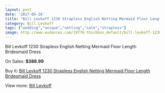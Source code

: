 ```yaml
---
layout: post
date: '2017-05-26'
title: "Bill Levkoff 1230 Strapless English Netting Mermaid Floor Length Bridesmaid Dress"
category: Bill Levkoff
tags: ["wedding","unique","netting","sale","strapless"]
image: http://www.eudances.com/19776-thickbox_default/bill-levkoff-1230-strapless-english-netting-mermaid-floor-length-bridesmaid-dress.jpg
---
```

Bill Levkoff 1230 Strapless English Netting Mermaid Floor Length Bridesmaid Dress

On Sales: **$388.99**
<a href="https://www.eudances.com/en/bill-levkoff/5882-bill-levkoff-1230-strapless-english-netting-mermaid-floor-length-bridesmaid-dress.html"><amp-img layout="responsive" width="600" height="600" src="//www.eudances.com/19776-thickbox_default/bill-levkoff-1230-strapless-english-netting-mermaid-floor-length-bridesmaid-dress.jpg" alt="Bill Levkoff 1230 Strapless English Netting Mermaid Floor Length Bridesmaid Dress 0" /></a>

Buy it: [Bill Levkoff 1230 Strapless English Netting Mermaid Floor Length Bridesmaid Dress](https://www.eudances.com/en/bill-levkoff/5882-bill-levkoff-1230-strapless-english-netting-mermaid-floor-length-bridesmaid-dress.html "Bill Levkoff 1230 Strapless English Netting Mermaid Floor Length Bridesmaid Dress")

View more: [Bill Levkoff](https://www.eudances.com/en/57-bill-levkoff "Bill Levkoff")